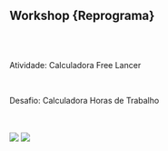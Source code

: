 <h2>Workshop {Reprograma}</h2><br><br>

<p>Atividade: Calculadora Free Lancer</p><br>
<p>Desafio: Calculadora Horas de Trabalho</p><br><br>

<img src = "https://github.com/LaisMaas/ReprogramaXP_BackEnd_JavaScript/blob/master/ReprogramaXP_S0_WorkshopProjFreeLancer/img/calculadoraFreeLancer2.png">


<img src = "https://github.com/LaisMaas/ReprogramaXP_BackEnd_JavaScript/blob/master/ReprogramaXP_S0_WorkshopProjFreeLancer/img/calculadoraHorasTrabalho.png">